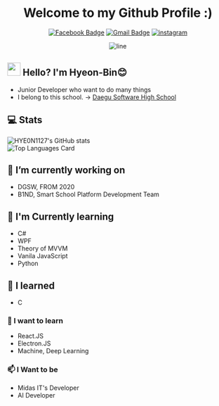 
<div align=center>
<h1>
    Welcome to my Github Profile :)
</h1>


 [![Facebook Badge](https://img.shields.io/badge/-1877f2?style=flat-square&logo=facebook&logoColor=white&link=https://https://www.facebook.com/profile.php?id=100014225790547)](https://www.facebook.com/profile.php?id=100014225790547)
[![Gmail Badge](https://img.shields.io/badge/gusbin1127@gmail.com-d14836?style=flat-square&logo=Gmail&logoColor=white&link=mailto:gusbin1127@gmail.com)](mailto:gusbin1127@gmail.com)
[![instagram ](https://img.shields.io/badge/-e95950?style=flat-square&logo=instagram&logoColor=white&link=https://www.instagram.com/h_biin1127__/)](https://www.instagram.com/h_biin1127__/)


![line](https://capsule-render.vercel.app/api?type=soft&color=timeGradient&height=10)

</div>

<!--
**HYE0N1127/HYE0n1127** is a ✨ _special_ ✨ repository because its `README.md` (this file) appears on your GitHub profile.

Here are some ideas to get you started:

- 🔭 I’m currently working on ...
- 🌱 I’m currently learning ...
- 👯 I’m looking to collaborate on ...
- 🤔 I’m looking for help with ...
- 💬 Ask me about ...
- 📫 How to reach me: ...
- 😄 Pronouns: ...
- ⚡ Fun fact: ...
-->

## <img src="https://raw.githubusercontent.com/MartinHeinz/MartinHeinz/master/wave.gif" width="30px"> Hello? I'm Hyeon-Bin😊
- Junior Developer who want to do many things 
- I belong to this school. -> [Daegu Software High School](https://ko.wikipedia.org/wiki/%EB%8C%80%EA%B5%AC%EC%86%8C%ED%94%84%ED%8A%B8%EC%9B%A8%EC%96%B4%EA%B3%A0%EB%93%B1%ED%95%99%EA%B5%90)

## 💻 Stats
![HYE0N1127's GitHub stats](https://github-readme-stats.vercel.app/api?username=HYE0N1127&show_icons=true&count_private=true)  
![Top Languages Card](https://github-readme-stats.vercel.app/api/top-langs/?username=HYE0N1127)

## 📍 I’m currently working on
- DGSW, FROM 2020
- B1ND, Smart School Platform Development Team

## 📖 I'm Currently learning
- C#
- WPF
- Theory of MVVM
- Vanila JavaScript
- Python

## 🔭 I learned
- C

### 🌱 I want to learn
- React.JS
- Electron.JS
- Machine, Deep Learning

### 📫 I Want to be
- Midas IT's Developer
- AI Developer

